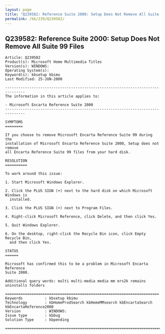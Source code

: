 ```yaml
---
layout: page
title: "Q239582: Reference Suite 2000: Setup Does Not Remove All Suite 99 Files"
permalink: /kb/239/Q239582/
---
```


## Q239582: Reference Suite 2000: Setup Does Not Remove All Suite 99 Files

	Article: Q239582
	Product(s): Microsoft Home Multimedia Titles
	Version(s): WINDOWS:
	Operating System(s): 
	Keyword(s): kbsetup kbimu
	Last Modified: 25-JUN-2000
	
	-------------------------------------------------------------------------------
	The information in this article applies to:
	
	- Microsoft Encarta Reference Suite 2000 
	-------------------------------------------------------------------------------
	
	SYMPTOMS
	========
	
	If you choose to remove Microsoft Encarta Reference Suite 99 during the
	installation of Microsoft Encarta Reference Suite 2000, Setup does not remove
	all Encarta Reference Suite 99 files from your hard disk.
	
	RESOLUTION
	==========
	
	To work around this issue:
	
	1. Start Microsoft Windows Explorer.
	
	2. Click the PLUS SIGN (+) next to the hard disk on which Microsoft Windows is
	  installed.
	
	3. Click the PLUS SIGN (+) next to Program Files.
	
	4. Right-click Microsoft Reference, click Delete, and then click Yes.
	
	5. Quit Windows Explorer.
	
	6. On the desktop, right-click the Recycle Bin icon, click Empty Recycle Bin,
	  and then click Yes.
	
	STATUS
	======
	
	Microsoft has confirmed this to be a problem in Microsoft Encarta Reference
	Suite 2000.
	
	Additional query words: multi multi-media media mm ers2k remains uninstalls folders
	
	======================================================================
	Keywords          : kbsetup kbimu 
	Technology        : kbHomeProdSearch kbHomeMMsearch kbEncartaSearch kbEncartaReference2000
	Version           : WINDOWS:
	Issue type        : kbbug
	Solution Type     : kbpending
	
	=============================================================================
	
